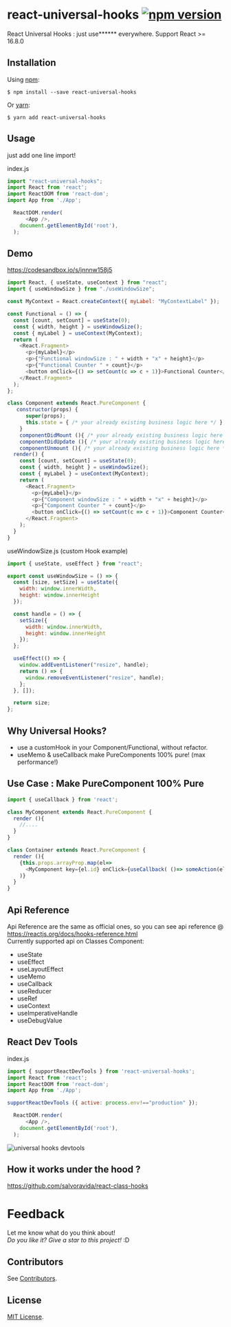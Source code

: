 
# react-universal-hooks [![npm version](https://img.shields.io/npm/v/react-universal-hooks.svg?style=flat)](https://www.npmjs.org/package/react-universal-hooks) 

React Universal Hooks : just use****** everywhere. Support React >= 16.8.0

Installation
-----------
Using [npm](https://www.npmjs.com/):

    $ npm install --save react-universal-hooks

Or [yarn](https://yarnpkg.com/):

    $ yarn add react-universal-hooks

Usage
-----    
just add one line import!

index.js
```javascript
import "react-universal-hooks";
import React from 'react';
import ReactDOM from 'react-dom';
import App from './App';

  ReactDOM.render(
      <App />,
    document.getElementById('root'),
  );
```

Demo
---
https://codesandbox.io/s/jnnnw158j5

```javascript
import React, { useState, useContext } from "react";
import { useWindowSize } from "./useWindowSize";

const MyContext = React.createContext({ myLabel: "MyContextLabel" });

const Functional = () => {
  const [count, setCount] = useState(0);
  const { width, height } = useWindowSize();
  const { myLabel } = useContext(MyContext);
  return (
    <React.Fragment>
      <p>{myLabel}</p>
      <p>{"Functional windowSize : " + width + "x" + height}</p>
      <p>{"Functional Counter " + count}</p>
      <button onClick={() => setCount(c => c + 1)}>Functional Counter</button>
    </React.Fragment>
  );
};

class Component extends React.PureComponent {
   constructor(props) {
      super(props);
      this.state = { /* your already existing business logic here */ };
    }
    componentDidMount (){ /* your already existing business logic here */}
    componentDidUpdate (){ /* your already existing business logic here */}
    componentUnmount (){ /* your already existing business logic here */} 
  render() {
    const [count, setCount] = useState(0);
    const { width, height } = useWindowSize();
    const { myLabel } = useContext(MyContext);
    return (
      <React.Fragment>
        <p>{myLabel}</p>
        <p>{"Component windowSize : " + width + "x" + height}</p>
        <p>{"Component Counter " + count}</p>
        <button onClick={() => setCount(c => c + 1)}>Component Counter</button>
      </React.Fragment>
    );
  }
}

```

useWindowSize.js  (custom Hook example)
```javascript
import { useState, useEffect } from "react";

export const useWindowSize = () => {
  const [size, setSize] = useState({
    width: window.innerWidth,
    height: window.innerHeight
  });

  const handle = () => {
    setSize({
      width: window.innerWidth,
      height: window.innerHeight
    });
  };

  useEffect(() => {
    window.addEventListener("resize", handle);
    return () => {
      window.removeEventListener("resize", handle);
    };
  }, []);

  return size;
};
```

## Why Universal Hooks?
* use a customHook in your Component/Functional, without refactor. 
* useMemo & useCallback make PureComponents 100% pure! (max performance!)

## Use Case : Make PureComponent 100% Pure
```javascript
import { useCallback } from 'react';

class MyComponent extends React.PureComponent {
  render (){
    //....
  }
}

class Container extends React.PureComponent {
  render (){
    {this.props.arrayProp.map(el=>
      <MyComponent key={el.id} onClick={useCallback( ()=> someAction(el.id) , [el.id])} /> 
    )}
  }
}
```

## Api Reference
Api Reference are the same as official ones, so you can see api reference @ https://reactjs.org/docs/hooks-reference.html
<br/>
Currently supported api on Classes Component:

* useState
* useEffect
* useLayoutEffect
* useMemo
* useCallback
* useReducer
* useRef
* useContext
* useImperativeHandle
* useDebugValue

## React Dev Tools
index.js
```javascript
import { supportReactDevTools } from 'react-universal-hooks';
import React from 'react';
import ReactDOM from 'react-dom';
import App from './App';

supportReactDevTools ({ active: process.env!=="production" });

  ReactDOM.render(
      <App />,
    document.getElementById('root'),
  );
```

![universal hooks devtools](https://user-images.githubusercontent.com/20126259/67915182-8663df80-fb92-11e9-9805-52789a6adaa8.PNG)


## How it works under the hood ?
https://github.com/salvoravida/react-class-hooks

# Feedback
Let me know what do you think about! <br>
*Do you like it? Give a star to this project!* :D

Contributors
------------
See [Contributors](https://github.com/salvoravida/react-universal-hooks/graphs/contributors).

License
-------
[MIT License](https://github.com/salvoravida/react-universal-hooks/blob/master/LICENSE.md).
